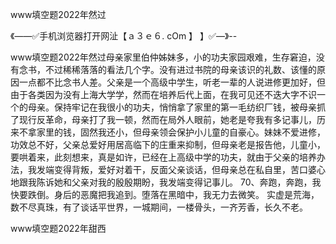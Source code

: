 www填空题2022年然过

《——✅手机浏览器打开网沚【ａ３ｅ６. cOm 】 】✅—》--

www填空题2022年然过母亲家里伯仲姊妹多，小的功夫家园艰难，生存窘迫，没有念书，不过稀稀落落的看法几个字。没有进过书院的母亲该识的礼数、该懂的原因一点都不比念书人差。父亲是一个高级中学生，听老一辈的人说进修更加好，但由于各类因为没有上海大学学，然而在培养后代上面，在我可见还不迭大字不识一个的母亲。保持牢记在我很小的功夫，悄悄拿了家里的第一毛纺织厂钱，被母亲抓了现行反革命，母亲打了我一顿，然而在局外人眼前，她老是夸我有多记事儿，历来不拿家里的钱，固然我还小，但母亲领会保护小儿童的自豪心。妹妹不爱进修，功效总不好，父亲总爱好用居高临下的庄重来抑制，但母亲老是报告他，儿童小，要哄着来，此刻想来，真是如许，已经在上高级中学的功夫，就由于父亲的培养办法，我发端变得背叛，爱好对着干，反面父亲谈话，但母亲总在私自里，苦口婆心地跟我陈诉她和父亲对我的殷殷期盼，我发端变得记事儿。
		70、奔跑，奔跑，我快要跌倒。身后的恶魔把我追到。堕落在黑暗中，我无力去微笑。
实虚是荒海，数不尽真珠，有了谈话平世界，一城期间，一楼骨头，一齐芳香，长久不老。





www填空题2022年甜西
